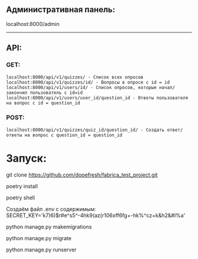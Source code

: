## __Административная панель__:
localhost:8000/admin

-----------------------
## __API__:

### GET:
    localhost:8000/api/v1/quizzes/ - Список всех опросов
    localhost:8000/api/v1/quizzes/id/ - Вопросы в опросе с id = id
    localhost:8000/api/v1/users/id/ - Список опросов, которые начал/закончил пользователь с id=id
    localhost:8000/api/v1/users/user_id/question_id - Ответы пользователя на вопрос с id = question_id

### POST:
    localhost:8000/api/v1/quizzes/quiz_id/question_id/ - Создать ответ/ответы на вопрос с question_id = question_id 


# Запуск: 
git clone https://github.com/dopefresh/fabrica_test_project.git

poetry install

poetry shell

Создаём файл .env с содержимым: 
SECRET_KEY='k7)6)$r#e^s5^-4hk9(az(r106xff6fg+-hk%^cz+k&h2&#l%a'

python manage.py makemigrations

python manage.py migrate

python manage.py runserver

